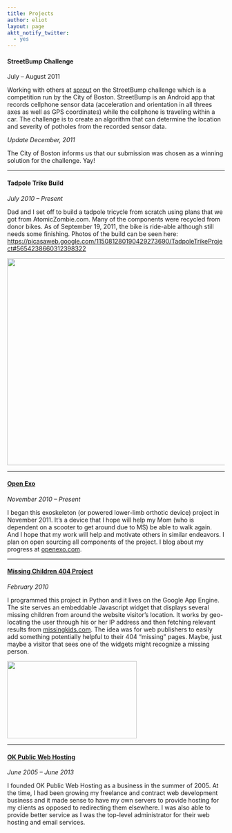 ```yaml
---
title: Projects
author: eliot
layout: page
aktt_notify_twitter:
  - yes
---
```

#### StreetBump Challenge

July &#8211; August 2011

Working with others at [sprout][1] on the StreetBump challenge which is a competition run by the City of Boston. StreetBump is an Android app that records cellphone sensor data (acceleration and orientation in all threes axes as well as GPS coordinates) while the cellphone is traveling within a car. The challenge is to create an algorithm that can determine the location and severity of potholes from the recorded sensor data.

*Update December, 2011*

The City of Boston informs us that our submission was chosen as a winning solution for the challenge. Yay!

* * *

#### Tadpole Trike Build

*July 2010 &#8211; Present*

Dad and I set off to build a tadpole tricycle from scratch using plans that we got from AtomicZombie.com. Many of the components were recycled from donor bikes. As of September 19, 2011, the bike is ride-able although still needs some finishing. Photos of the build can be seen here: <https://picasaweb.google.com/115081280190429273690/TadpoleTrikeProject#5654238660312398322>

<img class="alignnone" title="Tadpole Trike" src="https://lh5.googleusercontent.com/-fRxbLw1n0rs/TnfkGqczefI/AAAAAAAACRc/YMjY9ra6r7g/s640/CIMG2786.JPG" alt="" width="640" height="480" />

* * *

#### [Open Exo][2]

*November 2010 &#8211; Present*

I began this exoskeleton (or powered lower-limb orthotic device) project in November 2011. It&#8217;s a device that I hope will help my Mom (who is dependent on a scooter to get around due to MS) be able to walk again. And I hope that my work will help and motivate others in similar endeavors. I plan on open sourcing all components of the project. I blog about my progress at [openexo.com][3].

* * *

#### [Missing Children 404 Project][4]

*February 2010*

I programmed this project in Python and it lives on the Google App Engine. The site serves an embeddable Javascript widget that displays several missing children from around the website visitor&#8217;s location. It works by geo-locating the user through his or her IP address and then fetching relevant results from [missingkids.com][6]. The idea was for web publishers to easily add something potentially helpful to their 404 &#8220;missing&#8221; pages. Maybe, just maybe a visitor that sees one of the widgets might recognize a missing person.

[<img class="alignnone size-medium wp-image-306" title="Picture 5" src="http://www.eliotk.net/wp-content/uploads/2011/08/Picture-5-300x179.png" alt="" width="300" height="179" />][7]

* * *

#### [OK Public Web Hosting][8]

*June 2005 &#8211; June 2013*

I founded OK Public Web Hosting as a business in the summer of 2005. At the time, I had been growing my freelance and contract web development business and it made sense to have my own servers to provide hosting for my clients as opposed to redirecting them elsewhere. I was also able to provide better service as I was the top-level administrator for their web hosting and email services.

 [1]: http://www.thesprouts.org/
 [2]: http://www.openexo.com "Open Source Exoskeleton Project"
 [3]: http://www.openexo.com
 [4]: http://www.missingchildren404.org "Missing Children 404 Project"
 [5]: http://missingchildren404.org "Missing Children 404 Project"
 [6]: http://www.missingkids.com
 [7]: http://www.eliotk.net/wp-content/uploads/2011/08/Picture-5.png
 [8]: http://www.okpublic.com "OK Public Web Hosting"
